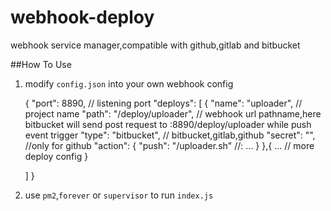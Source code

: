 # webhook-deploy

webhook service manager,compatible with github,gitlab and bitbucket

##How To Use

1. modify `config.json` into your own webhook config

    {
      "port": 8890, // listening port
      "deploys": [
          {
              "name": "uploader", // project name
              "path": "/deploy/uploader", // webhook url pathname,here bitbucket will send post request to <your ip>:8890/deploy/uploader while push event trigger
              "type": "bitbucket", // bitbucket,gitlab,github
              "secret": "<your github secret>", //only for github
              "action": {
                  "push": "/uploader.sh" //<eventKey>: <path to shell>
                  ... 
              }
          },{
            ... // more deploy config
          }
          
      ]
    }
  
2. use `pm2`,`forever` or `supervisor` to run `index.js` 

